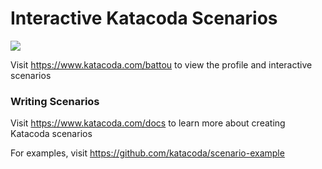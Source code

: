 # Interactive Katacoda Scenarios

[![](http://shields.katacoda.com/katacoda/battou/count.svg)](https://www.katacoda.com/battou "Get your profile on Katacoda.com")

Visit https://www.katacoda.com/battou to view the profile and interactive scenarios

### Writing Scenarios
Visit https://www.katacoda.com/docs to learn more about creating Katacoda scenarios

For examples, visit https://github.com/katacoda/scenario-example
